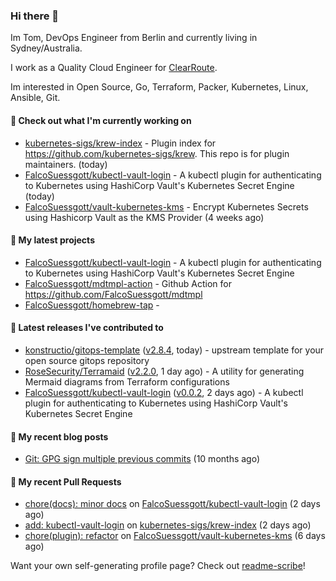 ### Hi there 👋

Im Tom, DevOps Engineer from Berlin and currently living in Sydney/Australia.

I work as a Quality Cloud Engineer for [ClearRoute](https://clearroute.io).

Im interested in Open Source, Go, Terraform, Packer, Kubernetes, Linux, Ansible, Git.

#### 👷 Check out what I'm currently working on

- [kubernetes-sigs/krew-index](https://github.com/kubernetes-sigs/krew-index) - Plugin index for https://github.com/kubernetes-sigs/krew. This repo is for plugin maintainers. (today)
- [FalcoSuessgott/kubectl-vault-login](https://github.com/FalcoSuessgott/kubectl-vault-login) - A kubectl plugin for authenticating to Kubernetes using HashiCorp Vault&#39;s Kubernetes Secret Engine (today)
- [FalcoSuessgott/vault-kubernetes-kms](https://github.com/FalcoSuessgott/vault-kubernetes-kms) - Encrypt Kubernetes Secrets using Hashicorp Vault as the KMS Provider (4 weeks ago)

#### 🌱 My latest projects

- [FalcoSuessgott/kubectl-vault-login](https://github.com/FalcoSuessgott/kubectl-vault-login) - A kubectl plugin for authenticating to Kubernetes using HashiCorp Vault&#39;s Kubernetes Secret Engine
- [FalcoSuessgott/mdtmpl-action](https://github.com/FalcoSuessgott/mdtmpl-action) - Github Action for https://github.com/FalcoSuessgott/mdtmpl
- [FalcoSuessgott/homebrew-tap](https://github.com/FalcoSuessgott/homebrew-tap) - 

#### 🔭 Latest releases I've contributed to

- [konstructio/gitops-template](https://github.com/konstructio/gitops-template) ([v2.8.4](https://github.com/konstructio/gitops-template/releases/tag/v2.8.4), today) - upstream template for your open source gitops repository
- [RoseSecurity/Terramaid](https://github.com/RoseSecurity/Terramaid) ([v2.2.0](https://github.com/RoseSecurity/Terramaid/releases/tag/v2.2.0), 1 day ago) - A utility for generating Mermaid diagrams from Terraform configurations
- [FalcoSuessgott/kubectl-vault-login](https://github.com/FalcoSuessgott/kubectl-vault-login) ([v0.0.2](https://github.com/FalcoSuessgott/kubectl-vault-login/releases/tag/v0.0.2), 2 days ago) - A kubectl plugin for authenticating to Kubernetes using HashiCorp Vault&#39;s Kubernetes Secret Engine

#### 📜 My recent blog posts

- [Git: GPG sign multiple previous commits](https://morelly.de/post/20240328_git_gpg_sign_commits/) (10 months ago)

#### 🔨 My recent Pull Requests

- [chore(docs): minor docs](https://github.com/FalcoSuessgott/kubectl-vault-login/pull/5) on [FalcoSuessgott/kubectl-vault-login](https://github.com/FalcoSuessgott/kubectl-vault-login) (2 days ago)
- [add: kubectl-vault-login](https://github.com/kubernetes-sigs/krew-index/pull/4415) on [kubernetes-sigs/krew-index](https://github.com/kubernetes-sigs/krew-index) (2 days ago)
- [chore(plugin): refactor](https://github.com/FalcoSuessgott/vault-kubernetes-kms/pull/179) on [FalcoSuessgott/vault-kubernetes-kms](https://github.com/FalcoSuessgott/vault-kubernetes-kms) (6 days ago)

Want your own self-generating profile page? Check out [readme-scribe](https://github.com/muesli/readme-scribe)!